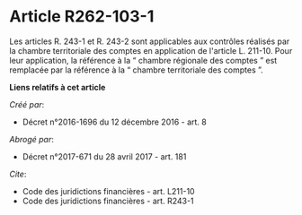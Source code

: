 # Article R262-103-1

Les articles R. 243-1 et R. 243-2 sont applicables aux contrôles réalisés par la chambre territoriale des comptes en
application de l'article L. 211-10. Pour leur application, la référence à la “ chambre régionale des comptes ” est remplacée
par la référence à la “ chambre territoriale des comptes ”.

**Liens relatifs à cet article**

_Créé par_:

  - Décret n°2016-1696 du 12 décembre 2016 - art. 8

_Abrogé par_:

  - Décret n°2017-671 du 28 avril 2017 - art. 181

_Cite_:

  - Code des juridictions financières - art. L211-10
  - Code des juridictions financières - art. R243-1

